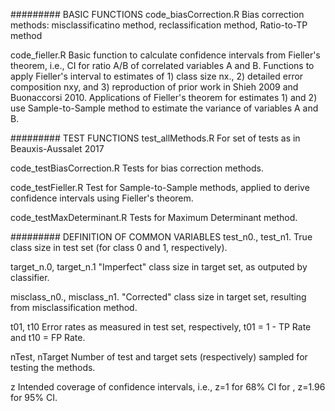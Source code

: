 ######### BASIC FUNCTIONS
code_biasCorrection.R
Bias correction methods: misclassificatino method, reclassification method, Ratio-to-TP method

code_fieller.R
Basic function to calculate confidence intervals from Fieller's theorem, i.e., CI for ratio A/B of correlated variables A and B.
Functions to apply Fieller's interval to estimates of 1) class size nx., 2) detailed error composition nxy, and 3) reproduction of prior work in Shieh 2009 and Buonaccorsi 2010. Applications of Fieller's theorem for estimates 1) and 2) use Sample-to-Sample method to estimate the variance of variables A and B.


######### TEST FUNCTIONS
test_allMethods.R
For set of tests as in Beauxis-Aussalet 2017

code_testBiasCorrection.R
Tests for bias correction methods.

code_testFieller.R
Test for Sample-to-Sample methods, applied to derive confidence intervals using Fieller's theorem.

code_testMaxDeterminant.R
Tests for Maximum Determinant method.


######### DEFINITION OF COMMON VARIABLES
test_n0., test_n1.
True class size in test set (for class 0 and 1, respectively).

target_n.0, target_n.1
"Imperfect" class size in target set, as outputed by classifier.

misclass_n0., misclass_n1.
"Corrected" class size in target set, resulting from misclassification method.

t01, t10
Error rates as measured in test set, respectively, t01 = 1 - TP Rate and t10 = FP Rate.

nTest, nTarget
Number of test and target sets (respectively) sampled for testing the methods.

z
Intended coverage of confidence intervals, i.e., z=1 for 68% CI for , z=1.96 for 95% CI.

